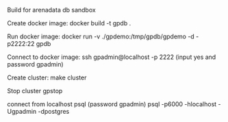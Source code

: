 Build for arenadata db sandbox

Create docker image:
docker build -t gpdb .

Run docker image:
docker run -v ./gpdemo:/tmp/gpdb/gpdemo  -d -p2222:22 gpdb

Connect to docker image:
ssh gpadmin@localhost -p 2222
(input yes and password gpadmin)

Create cluster:
make cluster

Stop cluster
gpstop

connect from localhost psql (password gpadmin)
psql -p6000 -hlocalhost -Ugpadmin -dpostgres
